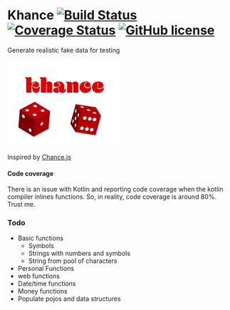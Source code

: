 # Khance [![Build Status](https://travis-ci.org/mattyb678/Khance.svg?branch=master)](https://travis-ci.org/mattyb678/Khance) [![Coverage Status](https://img.shields.io/coveralls/github/mattyb678/Khance.svg)](https://coveralls.io/github/mattyb678/Khance?branch=master) [![GitHub license](https://img.shields.io/github/license/mattyb678/Khance.svg)](https://github.com/mattyb678/Khance/blob/master/LICENSE)
Generate realistic fake data for testing

![Checkmate logo small](assets/khance.png)

Inspired by [Chance.js](https://github.com/chancejs/chancejs)

#### Code coverage
There is an issue with Kotlin and reporting code coverage when the kotlin compiler 
inlines functions. So, in reality, code coverage is around 80%. Trust me.

### Todo
- Basic functions
    - Symbols
    - Strings with numbers and symbols
    - String from pool of characters
- Personal Functions
- web functions
- Date/time functions
- Money functions
- Populate pojos and data structures